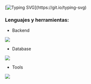 [![Typing SVG](https://readme-typing-svg.demolab.com?font=Roboto&duration=4000&pause=500&color=F7F7F7&background=FFFFFF00&random=false&width=435&lines=Hola%2C+Soy+Esteban+Backend+developer.)](https://git.io/typing-svg)


<h3 align="left">Lenguajes y herramientas:</h3>

- Backend
<p align="left">
  <a href="https://skillicons.dev">
    <img src="https://skillicons.dev/icons?i=py,flask,django,fastapi" />
  </a>
</p>

- Database
<p align="left">
  <a href="https://skillicons.dev">
    <img src="https://skillicons.dev/icons?i=mysql,postgresql" />
  </a>
</p>

- Tools
<p align="left">
  <a href="https://skillicons.dev">
    <img src="https://skillicons.dev/icons?i=git,github"/>
  </a>
</p>
